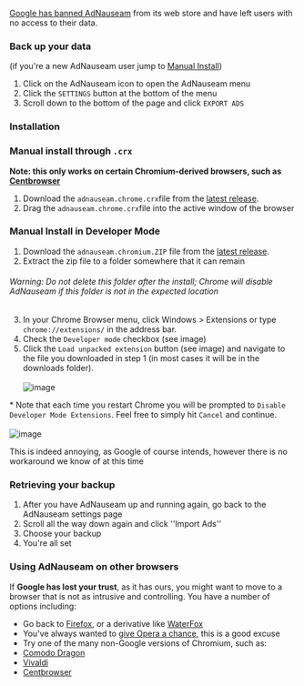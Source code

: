 [Google has banned AdNauseam](https://adnauseam.io/free-adnauseam.html) from its web store and have left users with no access to their data.

### Back up your data

(if you're a new AdNauseam user jump to [Manual Install](#manual-install-in-developer-mode))

1. Click on the AdNauseam icon to open the AdNauseam menu
2. Click the ``SETTINGS`` button at the bottom of the menu
3. Scroll down to the bottom of the page and click ``EXPORT ADS``

### Installation
### Manual install through `.crx`
**Note: this only works on certain Chromium-derived browsers, such as [Centbrowser](https://www.centbrowser.com/)**
1. Download the ``adnauseam.chrome.crx``file from the [latest release](https://github.com/dhowe/AdNauseam/releases/latest).
2. Drag the ``adnauseam.chrome.crx``file into the active window of the browser 
### Manual Install in Developer Mode
1. Download the ``adnauseam.chromium.ZIP`` file from the [latest release](https://github.com/dhowe/AdNauseam/releases/latest).
2. Extract the zip file to a folder somewhere that it can remain

###### Warning: Do not delete this folder after the install; Chrome will disable AdNauseam if this folder is not in the expected location

3. In your Chrome Browser menu, click Windows > Extensions or type ``chrome://extensions/`` in the address bar.
4. Check the ``Developer mode`` checkbox (see image)
5. Click the ``Load unpacked extension`` button (see image) and navigate to the file you downloaded in step 1 (in most cases it will be in the downloads folder).<br/>  
![image](https://cloud.githubusercontent.com/assets/27123/21674694/83a8a8ba-d337-11e6-8837-7a56f507e8d7.png)

*&nbsp;Note that each time you restart Chrome you will be prompted to ``Disable Developer Mode Extensions``. Feel free to simply hit ``Cancel`` and continue.<br/>  
![image](https://cloud.githubusercontent.com/assets/27123/21674871/5041d6c6-d338-11e6-9112-9dcebb5553e6.png)

This is indeed annoying, as Google of course intends, however there is no workaround we know of at this time

### Retrieving your backup

1. After you have AdNauseam up and running again, go back to the AdNauseam settings page
1. Scroll all the way down again and click ''Import Ads''
1. Choose your backup
1. You're all set

### Using AdNauseam on other browsers

If __Google has lost your trust__, as it has ours, you might want to move to a browser that is not as intrusive and controlling. You have a number of options including:

* Go back to [Firefox](https://getfirefox.com), or a derivative like [WaterFox](https://www.waterfoxproject.org/)
* You've always wanted to [give Opera a chance](https://opera.com), this is a good excuse
* Try one of the many non-Google versions of Chromium, such as:
 * [Comodo Dragon](https://www.comodo.com/home/browsers-toolbars/browser.php)
 * [Vivaldi](http://www.vivaldi.com/)
 * [Centbrowser](https://www.centbrowser.com/)